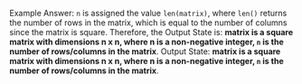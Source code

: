 Example Answer:
`n` is assigned the value `len(matrix)`, where `len()` returns the number of rows in the matrix, which is equal to the number of columns since the matrix is square. Therefore, the Output State is: **matrix is a square matrix with dimensions n x n, where n is a non-negative integer, `n` is the number of rows/columns in the matrix**.
Output State: **matrix is a square matrix with dimensions n x n, where n is a non-negative integer, `n` is the number of rows/columns in the matrix**.